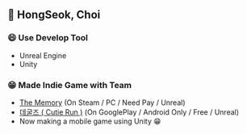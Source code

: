 ## 👋 HongSeok, Choi

### 😄 Use Develop Tool 
- Unreal Engine
- Unity

### 😁 Made Indie Game with Team
- [The Memory](https://store.steampowered.com/app/946380/TheMemory/)  (On Steam / PC / Need Pay / Unreal)
- [데굴즈 ( Cutie Run )](https://play.google.com/store/apps/details?id=com.TNPC.SHOOOOT) (On GooglePlay / Android Only / Free / Unreal)
- Now making a mobile game using Unity 😁
<!--
**baw6114/baw6114** is a ✨ _special_ ✨ repository because its `README.md` (this file) appears on your GitHub profile.

Here are some ideas to get you started:

- 🔭 I’m currently working on ...
- 🌱 I’m currently learning ...
- 👯 I’m looking to collaborate on ...
- 🤔 I’m looking for help with ...
- 💬 Ask me about ...
- 📫 How to reach me: ...
- 😄 Pronouns: ...
- ⚡ Fun fact: ...
-->
